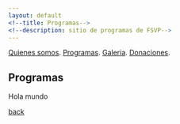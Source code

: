 ```yaml
---
layout: default
<!--title: Programas-->
<!--description: sitio de programas de FSVP-->
---
```

[Quienes somos](./quienes-somos.md).
[Programas](./programas.html).
[Galeria](./galeria.md).
[Donaciones](./donaciones.md).<br>

## Programas

<p>Hola mundo</p>

[back](./)
